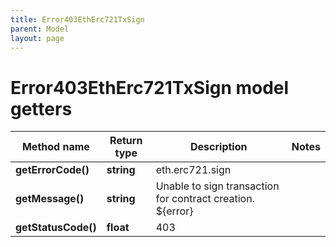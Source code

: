 ```yaml
---
title: Error403EthErc721TxSign
parent: Model
layout: page
---
```


# Error403EthErc721TxSign model getters

Method name | Return type | Description | Notes
------------ | ------------- | ------------- | -------------
**getErrorCode()** | **string** | eth.erc721.sign |
**getMessage()** | **string** | Unable to sign transaction for contract creation. ${error} |
**getStatusCode()** | **float** | 403 |

